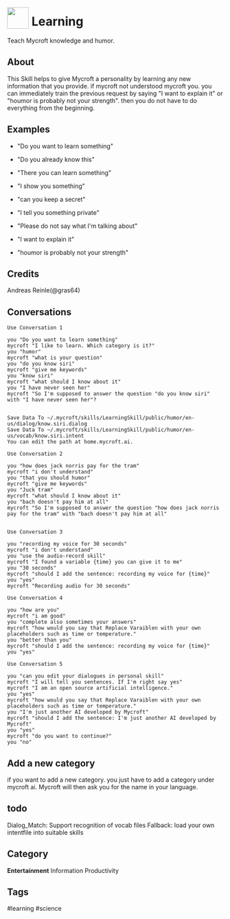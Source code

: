 # <img src='https://raw.githack.com/FortAwesome/Font-Awesome/master/svgs/solid/graduation-cap.svg' card_color='#000000' width='50' height='50' style='vertical-align:bottom'/> Learning
Teach Mycroft knowledge and humor.

## About
This Skill helps to give Mycroft a personality by learning any new information that you provide.
if mycroft not understood mycroft you. you can immediately train the previous request by saying "I want to explain it" or "houmor is probably not your strength".
then you do not have to do everything from the beginning.

## Examples
* "Do you want to learn something"
* "Do you already know this"
* "There you can learn something"
* "I show you something"
* "can you keep a secret"
* "I tell you something private"
* "Please do not say what I'm talking about"

* "I want to explain it"
* "houmor is probably not your strength"

## Credits
Andreas Reinle(@gras64)

## Conversations
    Use Conversation 1

    you "Do you want to learn something"
    mycroft "I like to learn. Which category is it?"
    you "humor"
    mycroft "what is your question"
    you "do you know siri"
    mycroft "give me keywords"
    you "know siri"
    mycroft "what should I know about it"
    you "I have never seen her"
    mycroft "So I'm supposed to answer the question "do you know siri" with "I have never seen her"?


    Save Data To ~/.mycroft/skills/LearningSkill/public/humor/en-us/dialog/know.siri.dialog
    Save Data To ~/.mycroft/skills/LearningSkill/public/humor/en-us/vocab/know.siri.intent
    You can edit the path at home.mycroft.ai.

    Use Conversation 2

    you "how does jack norris pay for the tram"
    mycroft "i don't understand"
    you "that you should humor"
    mycroft "give me keywords"
    you "Juck tram"
    mycroft "what should I know about it"
    you "bach doesn't pay him at all"
    mycroft "So I'm supposed to answer the question "how does jack norris pay for the tram" with "bach doesn't pay him at all"


    Use Conversation 3

    you "recording my voice for 30 seconds"
    mycroft "i don't understand"
    you "use the audio-record skill"
    mycroft "I found a variable {time} you can give it to me"
    you "30 seconds"
    mycroft "should I add the sentence: recording my voice for {time}"
    you "yes"
    mycroft "Recording audio for 30 seconds"

    Use Conversation 4 

    you "how are you"
    mycroft "i am good"
    you "complete also sometimes your answers"
    mycroft "how would you say that Replace Varaiblen with your own placeholders such as time or temperature."
    you "better than you"
    mycroft "should I add the sentence: recording my voice for {time}"
    you "yes"

    Use Conversation 5

    you "can you edit your dialogues in personal skill"
    mycroft "I will tell you sentences. If I'm right say yes"
    mycroft "I am an open source artificial intelligence."
    you "yes"
    mycroft "how would you say that Replace Varaiblen with your own placeholders such as time or temperature."
    you "I'm just another AI developed by Mycroft"
    mycroft "should I add the sentence: I'm just another AI developed by Mycroft"
    you "yes"
    mycroft "do you want to continue?"
    you "no"



## Add a new category
if you want to add a new category. you just have to add a category under mycroft ai. Mycroft will then ask you for the name in your language.

## todo
Dialog_Match: Support recognition of vocab files
Fallback: load your own intentfile into suitable skills


## Category
**Entertainment**
Information
Productivity

## Tags
#learning
#science
